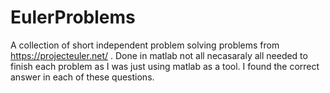 # EulerProblems
A collection of short independent problem solving problems from https://projecteuler.net/ . Done in matlab not all necasaraly all needed to finish each problem as I was just using matlab as a tool. I found the correct answer in each of these questions.
